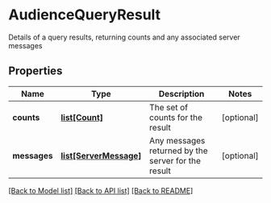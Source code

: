 # AudienceQueryResult

Details of a query results, returning counts and any associated server messages
## Properties
Name | Type | Description | Notes
------------ | ------------- | ------------- | -------------
**counts** | [**list[Count]**](Count.md) | The set of counts for the result | [optional] 
**messages** | [**list[ServerMessage]**](ServerMessage.md) | Any messages returned by the server for the result | [optional] 

[[Back to Model list]](../README.md#documentation-for-models) [[Back to API list]](../README.md#documentation-for-api-endpoints) [[Back to README]](../README.md)


